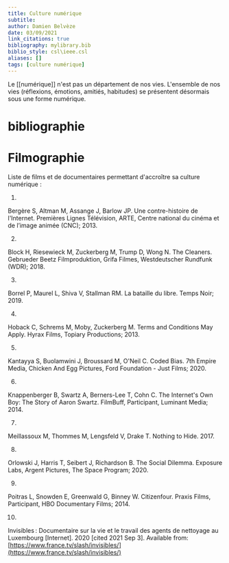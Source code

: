 ```yaml
---
title: Culture numérique
subtitle:
author: Damien Belvèze
date: 03/09/2021
link_citations: true
bibliography: mylibrary.bib
biblio_style: csl\ieee.csl
aliases: []
tags: [culture numérique]
---
```


Le [[numérique]] n'est pas un département de nos vies. L'ensemble de nos vies (réflexions, émotions, amitiés, habitudes) se présentent désormais sous une forme numérique. 




# bibliographie

# Filmographie

Liste de films et de documentaires permettant d'accroître sa culture numérique : 

1.

Bergère S, Altman M, Assange J, Barlow JP. Une contre-histoire de l&apos;Internet. Premières Lignes Télévision, ARTE, Centre national du cinéma et de l’image animée (CNC); 2013.

2.

Block H, Riesewieck M, Zuckerberg M, Trump D, Wong N. The Cleaners. Gebrueder Beetz Filmproduktion, Grifa Filmes, Westdeutscher Rundfunk (WDR); 2018.

3.

Borrel P, Maurel L, Shiva V, Stallman RM. La bataille du libre. Temps Noir; 2019.

4.

Hoback C, Schrems M, Moby, Zuckerberg M. Terms and Conditions May Apply. Hyrax Films, Topiary Productions; 2013.

5.

Kantayya S, Buolamwini J, Broussard M, O&apos;Neil C. Coded Bias. 7th Empire Media, Chicken And Egg Pictures, Ford Foundation - Just Films; 2020.

6.

Knappenberger B, Swartz A, Berners-Lee T, Cohn C. The Internet&apos;s Own Boy: The Story of Aaron Swartz. FilmBuff, Participant, Luminant Media; 2014.

7.

Meillassoux M, Thommes M, Lengsfeld V, Drake T. Nothing to Hide. 2017.

8.

Orlowski J, Harris T, Seibert J, Richardson B. The Social Dilemma. Exposure Labs, Argent Pictures, The Space Program; 2020.

9.

Poitras L, Snowden E, Greenwald G, Binney W. Citizenfour. Praxis Films, Participant, HBO Documentary Films; 2014.

10.

Invisibles : Documentaire sur la vie et le travail des agents de nettoyage au Luxembourg [Internet]. 2020 [cited 2021 Sep 3]. Available from: [https://www.france.tv/slash/invisibles/](https://www.france.tv/slash/invisibles/)
